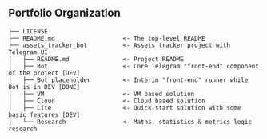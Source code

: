 Portfolio Organization
------------

    ├── LICENSE
    ├── README.md                   <- The top-level README
    ├── assets_tracker_bot          <- Assets tracker project with Telegram UI
    │   ├── README.md               <- Project README
    │   ├── Bot                     <- Core Telegram "front-end" component of the project [DEV]
    │   ├── Bot_placeholder         <- Interim "front-end" runner while Bot is in DEV [DONE]
    │   ├── VM                      <- VM based solution
    │   ├── Cloud                   <- Cloud based solution
    │   ├── Lite                    <- Quick-start solution with some basic features [DEV]
    │   └── Research                <- Maths, statistics & metrics logic research
